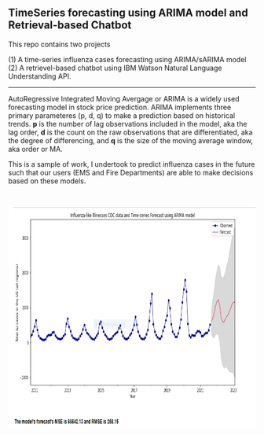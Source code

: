 ## TimeSeries forecasting using ARIMA model and Retrieval-based Chatbot


This repo contains two projects 

(1) A time-series influenza cases forecasting using ARIMA/sARIMA model </br>
(2) A retrievel-based chatbot using IBM Watson Natural Language Understanding API. 

---------

AutoRegressive Integrated Moving Avergage or ARIMA is a widely used forecasting model in stock price prediction. ARIMA implements three primary parameteres (p, d, q) to make a prediction based on historical trends. <b>p</b> is the number of lag observations included in the model, aka the lag order, <b>d</b> is the count on the raw observations that are differentiated, aka the degree of differencing, and <b>q</b> is the size of the moving average window, aka order or MA. 

This is a sample of work, I undertook to predict influenza cases in the future such that our users (EMS and Fire Departments) are able to make decisions based on these models. 


<br>
<p align="center">
<img src = "ILI.PNG" "ILI.PNG" width = "900" height = "450">
</p>


